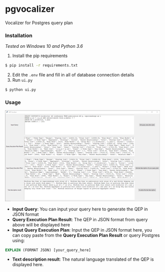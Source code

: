 # pgvocalizer
Vocalizer for Postgres query plan

### Installation
*Tested on Windows 10 and Python 3.6* 
1. Install the pip requirements
```bash
$ pip install -r requirements.txt 
```
2. Edit the `.env` file and fill in all of database connection details
3.  Run `ui.py`
```bash
$ python ui.py
```

### Usage
![Screenshot](./screenshot.png)
- **Input Query**: You can input your query here to generate the QEP in JSON format
- **Query Execution Plan Result**: The QEP in JSON format from query above will be displayed here
- **Input Query Execution Plan**: Input the QEP in JSON format here, you can copy paste from the **Query Execution Plan Result** or query Postgres using:
```sql
EXPLAIN (FORMAT JSON) [your_query_here]
```
- **Text description result**: The natural language translated of the QEP is displayed here.